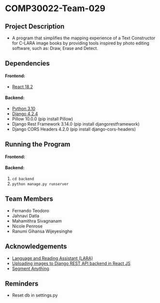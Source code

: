 # COMP30022-Team-029

## Project Description
- A program that simplifies the mapping experience of a Text Constructor for C-LARA image books by providing tools 
inspired by photo editing software, such as: Draw, Erase and Detect.

## Dependencies

#### Frontend:
- [React 18.2](https://react.dev/learn/installation)
  
#### Backend: 
- [Python 3.10](https://www.python.org/downloads/)
- [Django 4.2.4](https://www.djangoproject.com/download/)
- Pillow 10.0.0 (pip install Pillow)
- Django Rest Framework 3.14.0 (pip install djangorestframework)
- Django CORS Headers 4.2.0 (pip install django-cors-headers)

## Running the Program

#### Frontend:

#### Backend: 
1. `cd backend`
2. `python manage.py runserver`

## Team Members
- Fernando Teodoro
- Jahnavi Datla
- Mahamithra Sivagnanam
- Nicole Penrose
- Ranumi Gihansa Wijeyesinghe

## Acknowledgements
- [Language and Reading Assistant (LARA)](https://www.unige.ch/callector/lara)
- [Uploading images to Django REST API backend in React JS](https://medium.com/@cole_ruche/uploading-images-to-rest-api-backend-in-react-js-b931376b5833)
- [Segment Anything](https://github.com/facebookresearch/segment-anything)

## Reminders
- Reset db in settings.py
